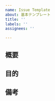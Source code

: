 ```yaml
---
name: Issue Template
about: 基本テンプレート
title: ''
labels: ''
assignees: ''

---
```


## 概要

## 目的

## 備考
